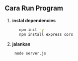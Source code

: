 
## Cara Run Program
1. **instal dependencies**
   ```bash
      npm init -y
      npm install express cors
   ```

2. **jalankan**
     ```bash
      node server.js
     ```



